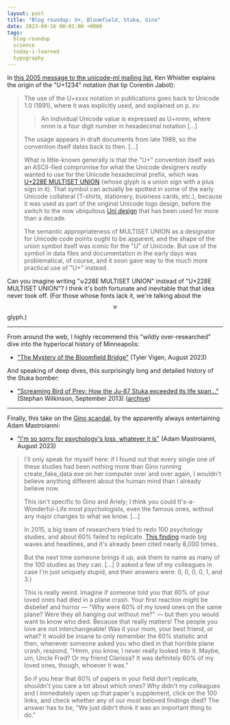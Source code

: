 ```yaml
---
layout: post
title: "Blog roundup: U+, Bloomfield, Stuka, Gino"
date: 2023-09-16 00:01:00 +0000
tags:
  blog-roundup
  science
  today-i-learned
  typography
---
```


In [this 2005 message to the unicode-ml mailing list](https://unicode.org/mail-arch/unicode-ml/y2005-m11/0060.html),
Ken Whistler explains the origin of the "U+1234" notation
(hat tip Corentin Jabot):

> The use of the U+xxxx notation in publications goes back to
> Unicode 1.0 (1991), where it was explicitly used, and explained on
> p. xv:
>
> > An individual Unicode value is expressed as U+nnnn, where
> > nnnn is a four digit number in hexadecimal notation [...]
>
> The usage appears in draft documents from late 1989,
> so the convention itself dates back to then. [...]
>
> What is little-known generally is that the "U+" convention itself
> was an ASCII-fied compromise for what the Unicode designers
> *really* wanted to use for the Unicode hexadecimal prefix,
> which was [U+228E MULTISET UNION](https://www.fileformat.info/info/unicode/char/228e/index.htm) (whose glyph is a union sign
> with a plus sign in it). That symbol can actually be spotted in
> some of the early Unicode collateral (T-shirts, stationery,
> business cards, etc.), because it was used as part of the original
> Unicode logo design, before the switch to the now ubiquitous
> [Uni design](https://commons.wikimedia.org/wiki/File:New_Unicode_logo.svg)
> that has been used for more than a decade.
>
> The semantic appropriateness of MULTISET UNION as a designator
> for Unicode code points ought to be apparent, and the shape of
> the union symbol itself was iconic for the "U" of Unicode. But
> use of the symbol in data files and documentation in the
> early days was problematical, of course, and it soon gave way
> to the much more practical use of "U+" instead.

Can you imagine writing "⊎228E MULTISET UNION" instead of
"U+228E MULTISET UNION"? I think it's both fortunate and inevitable
that that idea never took off. (For those whose fonts lack it,
we're talking about the $$\uplus$$ glyph.)

----

From around the web, I highly recommend this "wildly over-researched" dive into the
hyperlocal history of Minneapolis:

* ["The Mystery of the Bloomfield Bridge"](https://tylervigen.com/the-mystery-of-the-bloomfield-bridge) (Tyler Vigen, August 2023)

And speaking of deep dives, this surprisingly long and detailed history of the Stuka bomber:

* ["Screaming Bird of Prey: How the Ju-87 Stuka exceeded its life span..."](https://www.airforcetimes.com/news/your-air-force/2018/06/20/screaming-bird-of-prey-how-the-ju-87-stuka-exceeded-its-life-span-and-carried-the-luftwaffe-through-wwii/) (Stephan Wilkinson, September 2013)
    ([archive](https://archive.ph/AiXpZ))

----

Finally, this take on the [Gino scandal](https://en.wikipedia.org/wiki/Francesca_Gino),
by the apparently always entertaining Adam Mastroianni:

* ["I'm so sorry for psychology's loss, whatever it is"](https://www.experimental-history.com/p/im-so-sorry-for-psychologys-loss) (Adam Mastroianni, August 2023)

> I'll only speak for myself here: if I found out that every single one of these studies
> had been nothing more than Gino running create_fake_data.exe on her computer over and
> over again, I wouldn't believe anything different about the human mind than I already
> believe now.
>
> This isn't specific to Gino and Ariely; I think you could It's-a-Wonderful-Life most
> psychologists, even the famous ones, without any major changes to what we know. [...]
>
> In 2015, a big team of researchers tried to redo 100 psychology studies, and about 60%
> failed to replicate. [This finding](https://sci-hub.se/10.1126/science.aac4716)
> made big waves and headlines, and it's already been cited nearly 8,000 times.
>
> But the next time someone brings it up, ask them to name as many of the 100 studies as they can. [...]
> (I asked a few of my colleagues in case I'm just uniquely stupid, and their answers were: 0, 0, 0, 0, 1, and 3.)
>
> This is really weird. Imagine if someone told you that 60% of your loved ones had died in a plane crash.
> Your first reaction might be disbelief and horror — "Why were 60% of my loved ones on the same plane?
> Were they all hanging out without me?" — but then you would want to know who died. Because that really matters!
> The people you love are not interchangeable! Was it your mom, your best friend, or what? It would be insane
> to only remember the 60% statistic and then, whenever someone asked you who died in that horrible plane crash,
> respond, "Hmm, you know, I never really looked into it. Maybe, um, Uncle Fred? Or my friend Clarissa?
> It was definitely 60% of my loved ones, though, whoever it was."
>
> So if you hear that 60% of papers in your field don’t replicate, shouldn't you care a lot about which ones?
> Why didn't my colleagues and I immediately open up that paper's supplement, click on the 100 links,
> and check whether any of our most beloved findings died? The answer has to be, "We just didn't think
> it was an important thing to do."
